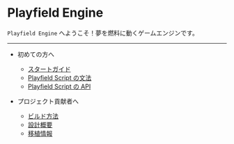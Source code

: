 Playfield Engine
================

`Playfield Engine` へようこそ！夢を燃料に動くゲームエンジンです。

---

* 初めての方へ
    * [スタートガイド](gettingstarted.md)
    * [Playfield Script の文法](syntax.md)
    * [Playfield Script の API](api.md)

* プロジェクト貢献者へ
    * [ビルド方法](build.md)
    * [設計概要](design.md)
    * [移植情報](porting.md)
